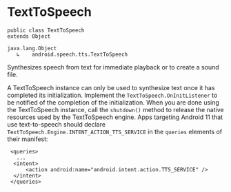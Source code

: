 # TextToSpeech

```
public class TextToSpeech
extends Object

java.lang.Object
   ↳	android.speech.tts.TextToSpeech
   ```

Synthesizes speech from text for immediate playback or to create a sound file.

A TextToSpeech instance can only be used to synthesize text once it has completed its initialization. Implement the 
```TextToSpeech.OnInitListener``` to be notified of the completion of the initialization.
When you are done using the TextToSpeech instance, call the ```shutdown()``` method to release the native resources used by the TextToSpeech engine.
Apps targeting Android 11 that use text-to-speech should declare ```TextToSpeech.Engine.INTENT_ACTION_TTS_SERVICE``` in the ```queries``` elements of their manifest:

```
 <queries>
   ...
  <intent>
      <action android:name="android.intent.action.TTS_SERVICE" />
  </intent>
 </queries>
 ```
